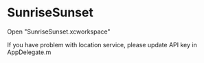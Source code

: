 # SunriseSunset

Open "SunriseSunset.xcworkspace"

If you have problem with location service, please update API key in AppDelegate.m
